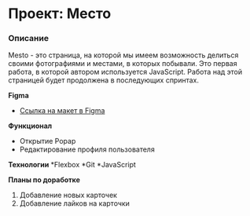 # Проект: Место

### Описание

Mesto - это страница, на которой мы имеем возможность делиться своими фотографиями и местами, в которых побывали. Это первая работа, в которой автором используется JavaScript. Работа над этой страницей будет продолжена в последующих спринтах.

**Figma**

* [Ссылка на макет в Figma](https://www.figma.com/file/2cn9N9jSkmxD84oJik7xL7/JavaScript.-Sprint-4?node-id=0%3A1)

**Функционал**

* Открытие Popap
* Редактирование профиля пользователя

**Технологии**
*Flexbox
*Git
*JavaScript

**Планы по доработке**
1. Добавление новых карточек
2. Добавление лайков на карточки
